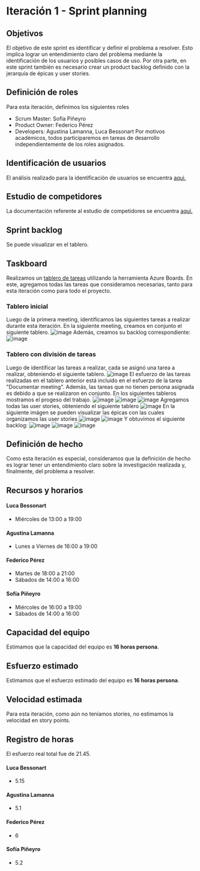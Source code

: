 # Iteración 1 - Sprint planning
## Objetivos
El objetivo de este sprint es identificar y definir el problema a resolver. Esto implica lograr un entendimiento claro del problema mediante la identificación de los usuarios y posibles casos de uso. 
Por otra parte, en este sprint también es necesario crear un product backlog definido con la jerarquía de épicas y user stories.
## Definición de roles
Para esta iteración, definimos los siguientes roles
 - Scrum Master: Sofía Piñeyro
 - Product Owner: Federico Pérez
 - Developers: Agustina Lamanna, Luca Bessonart
Por motivos académicos, todos participaremos en tareas de desarrollo independientemente de los roles asignados.
## Identificación de usuarios
El análisis realizado para la identificación de usuarios se encuentra [aqui.](https://github.com/SofiaPineyro/Bessonart-Lamanna-Perez-Pineyro/blob/main/Identificaci%C3%B3n%20de%20interesados.pdf)
## Estudio de competidores
La documentación referente al estudio de competidores se encuentra [aqui.](https://github.com/SofiaPineyro/Bessonart-Lamanna-Perez-Pineyro/blob/main/Investigacion%20de%20competencia.pdf)
## Sprint backlog
Se puede visualizar en el tablero.
## Taskboard
Realizamos un [tablero de tareas](https://dev.azure.com/sofiapineyro2302/App%20Transporte%20P%C3%BAblico) utilizando la herramienta Azure Boards. En este, agregamos todas las tareas que consideramos necesarias, tanto para esta iteración como para todo el proyecto.
### Tablero inicial
Luego de la primera meeting, identificamos las siguientes tareas a realizar durante esta iteración. En la siguiente meeting, creamos en conjunto el siguiente tablero.
![image](https://user-images.githubusercontent.com/86334236/194632155-e3a8a980-50f6-47be-979c-aa6b8967eab0.png)
Además, creamos su backlog correspondiente:
![image](https://user-images.githubusercontent.com/86334236/194630984-27dd5b8a-7502-4353-8e83-d53fb268e697.png)
### Tablero con división de tareas
Luego de identificar las tareas a realizar, cada se asignó una tarea a realizar, obteniendo el siguiente tablero.
![image](https://user-images.githubusercontent.com/86334236/194647813-dc638f01-cd19-472c-992d-b97c8a37edb1.png)
El esfuerzo de las tareas realizadas en el tablero anterior está incluido en el esfuerzo de la tarea "Documentar meeting". Además, las tareas que no tienen persona asignada es debido a que se realizaron en conjunto.
En los siguientes tableros mostramos el progeso del trabajo.
![image](https://user-images.githubusercontent.com/86334236/194649532-74e506d5-fcb1-42ac-82ba-f00b796112cf.png)
![image](https://user-images.githubusercontent.com/86334236/194650992-70c50800-a376-453d-a952-432b618a0cc4.png)
![image](https://user-images.githubusercontent.com/86334236/194651625-15ce15dc-14f0-4b12-bd1d-d47d6dafde1b.png)
Agregamos todas las user stories, obteniendo el siguiente tablero
![image](https://user-images.githubusercontent.com/86334236/194665228-a5dc8398-c829-41d6-a3d3-0df08c753988.png)
En la siguiente imágen se pueden visualizar las épicas con las cuales organizamos las user stories
![image](https://user-images.githubusercontent.com/86334236/194665931-97b50d36-6228-461a-9a9e-ac2c20f26971.png)
![image](https://user-images.githubusercontent.com/86334236/194665809-f80faaaa-7d94-4326-880f-245dc51504ee.png)
Y obtuvimos el siguiente backlog:
![image](https://user-images.githubusercontent.com/86334236/194666395-79933a2a-79e7-4a5a-84c6-e6dc5f749d02.png)
![image](https://user-images.githubusercontent.com/86334236/194666563-1c1aa1b0-fcc2-4f20-b5f1-780b019f718e.png)
![image](https://user-images.githubusercontent.com/86334236/194666716-2da94ab6-fbd1-4a22-a2d1-8681a5784e43.png)

## Definición de hecho
Como esta iteración es especial, consideramos que la definición de hecho es lograr tener un entendimiento claro sobre la investigación realizada y, finalmente, del problema a resolver.
## Recursos y horarios
#### Luca Bessonart
- Miércoles de 13:00 a 19:00
#### Agustina Lamanna
- Lunes a Viernes de 16:00 a 19:00
#### Federico Pérez
- Martes de 18:00 a 21:00
- Sábados de 14:00 a 16:00
#### Sofía Piñeyro
- Miércoles de 16:00 a 19:00
- Sábados de 14:00 a 16:00
## Capacidad del equipo
Estimamos que la capacidad del equipo es **16 horas persona**.
## Esfuerzo estimado
Estimamos que el esfuerzo estimado del equipo es **16 horas persona**.
## Velocidad estimada
Para esta iteración, como aún no teníamos stories, no estimamos la velocidad en story points.
## Registro de horas
El esfuerzo real total fue de 21.45.
#### Luca Bessonart
- 5.15
#### Agustina Lamanna
- 5.1
#### Federico Pérez
- 6
#### Sofía Piñeyro
- 5.2


